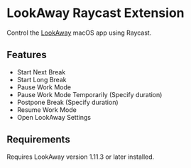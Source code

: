 # LookAway Raycast Extension

Control the [LookAway](https://lookaway.app) macOS app using Raycast.

## Features

- Start Next Break
- Start Long Break
- Pause Work Mode
- Pause Work Mode Temporarily (Specify duration)
- Postpone Break (Specify duration)
- Resume Work Mode
- Open LookAway Settings

## Requirements

Requires LookAway version 1.11.3 or later installed.
